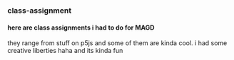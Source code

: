 ### class-assignment
#### here are class assignments i had to do for MAGD

they range from stuff on p5js and some of them are kinda cool. i had some creative liberties haha and its kinda fun
